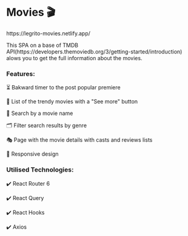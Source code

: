 <h1>Movies 🎬</h1>
<p>https://legrito-movies.netlify.app/</p>
<p>This SPA on a base of TMDB API(https://developers.themoviedb.org/3/getting-started/introduction) alows you to get the full information about the movies.</p>

<h3>Features:</h3>
<p>⏳ Bakward timer to the post popular premiere</p>
<p>🎯 List of the trendy movies with a "See more" button</p>
<p>🔎 Search by a movie name</p>
<p>🗂 Filter search results by genre</p>
<p>🎭 Page with the movie details with casts and reviews lists</p>
<p>📱 Responsive design</p>

<h3>Utilised Technologies:</h3>
<p>✔️ React Router 6</p>
<p>✔️ React Query</p>
<p>✔️ React Hooks</p>
<p>✔️ Axios</p>
